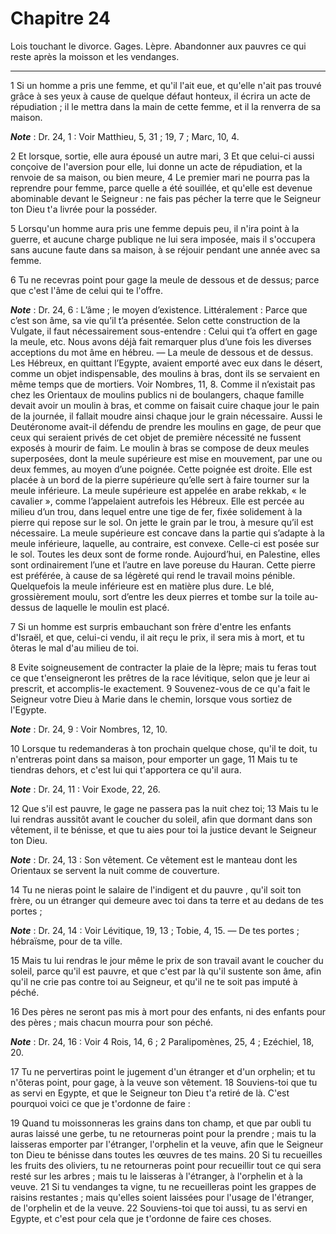 # Chapitre 24

Lois touchant le divorce.
Gages.
Lèpre.
Abandonner aux pauvres ce qui reste après la moisson et les vendanges.

***

1 Si un homme a pris une femme, et qu'il l'ait eue, et qu'elle n'ait pas trouvé grâce à ses yeux à cause de quelque défaut honteux, il écrira un acte de répudiation ; il le mettra dans la main de cette femme, et il la renverra de sa maison.

***Note*** :  Dr. 24, 1 : Voir Matthieu, 5, 31 ; 19, 7 ; Marc, 10, 4.

2 Et lorsque, sortie, elle aura épousé un autre mari, 3 Et que celui-ci aussi conçoive de l'aversion pour elle, lui donne un acte de répudiation, et la renvoie de sa maison, ou bien meure, 4 Le premier mari ne pourra pas la reprendre pour femme, parce quelle a été souillée, et qu'elle est devenue abominable devant le Seigneur : ne fais pas pécher la terre que le Seigneur ton Dieu t'a livrée pour la posséder.


5 Lorsqu'un homme aura pris une femme depuis peu, il n'ira point à la guerre, et aucune charge publique ne lui sera imposée, mais il s'occupera sans aucune faute dans sa maison, à se réjouir pendant une année avec sa femme.


6 Tu ne recevras point pour gage la meule de dessous et de dessus; parce que c'est l'âme de celui qui te l'offre.

***Note*** :  Dr. 24, 6 : L’âme ; le moyen d’existence. Littéralement : Parce que c’est son âme, sa vie qu’il t’a présentée. Selon cette construction de la Vulgate, il faut nécessairement sous-entendre : Celui qui t’a offert en gage la meule, etc. Nous avons déjà fait remarquer plus d’une fois les diverses acceptions du mot âme en hébreu. ― La meule de dessous et de dessus. Les Hébreux, en quittant l’Egypte, avaient emporté avec eux dans le désert, comme un objet indispensable, des moulins à bras, dont ils se servaient en même temps que de mortiers. Voir Nombres, 11, 8. Comme il n’existait pas chez les Orientaux de moulins publics ni de boulangers, chaque famille devait avoir un moulin à bras, et comme on faisait cuire chaque jour le pain de la journée, il fallait moudre ainsi chaque jour le grain nécessaire. Aussi le Deutéronome avait-il défendu de prendre les moulins en gage, de peur que ceux qui seraient privés de cet objet de première nécessité ne fussent exposés à mourir de faim. Le moulin à bras se compose de
deux meules superposées, dont la meule supérieure est mise en mouvement, par une ou deux femmes, au moyen d’une poignée. Cette poignée est droite. Elle est placée à un bord de la pierre supérieure qu’elle sert à faire tourner sur la meule inférieure. La meule supérieure est appelée en arabe rekkab, « le cavalier », comme l’appelaient autrefois les Hébreux. Elle est percée au milieu d’un trou, dans lequel entre une tige de fer, fixée solidement à la pierre qui repose sur le sol. On jette le grain par le trou, à mesure qu’il est nécessaire. La meule supérieure est concave dans la partie qui s’adapte à la meule inférieure, laquelle, au contraire, est convexe. Celle-ci est posée sur le sol. Toutes les deux sont de forme ronde. Aujourd’hui, en Palestine, elles sont ordinairement l’une et l’autre en lave poreuse du Hauran. Cette pierre est préférée, à cause de sa légèreté qui rend le travail moins pénible. Quelquefois la meule inférieure est en matière plus dure. Le blé, grossièrement moulu, sort d’entre les deux
pierres et tombe sur la toile au-dessus de laquelle le moulin est placé.


7 Si un homme est surpris embauchant son frère d'entre les enfants d'Israël, et que, celui-ci vendu, il ait reçu le prix, il sera mis à mort, et tu ôteras le mal d'au milieu de toi.


8 Evite soigneusement de contracter la plaie de la lèpre; mais tu feras tout ce que t'enseigneront les prêtres de la race lévitique, selon que je leur ai prescrit, et accomplis-le exactement. 9 Souvenez-vous de ce qu'a fait le Seigneur votre Dieu à Marie dans le chemin, lorsque vous sortiez de l'Egypte.

***Note*** :  Dr. 24, 9 : Voir Nombres, 12, 10.


10 Lorsque tu redemanderas à ton prochain quelque chose, qu'il te doit, tu n'entreras point dans sa maison, pour emporter un gage, 11 Mais tu te tiendras dehors, et c'est lui qui t'apportera ce qu'il aura.

***Note*** :  Dr. 24, 11 : Voir Exode, 22, 26.

12 Que s'il est pauvre, le gage ne passera pas la nuit chez toi; 13 Mais tu le lui rendras aussitôt avant le coucher du soleil, afin que dormant dans son vêtement, il te bénisse, et que tu aies pour toi la justice devant le Seigneur ton Dieu.

***Note*** :  Dr. 24, 13 : Son vêtement. Ce vêtement est le manteau dont les Orientaux se servent la nuit comme de couverture.


14 Tu ne nieras point le salaire de l'indigent et du pauvre , qu'il soit ton frère, ou un étranger qui demeure avec toi dans ta terre et au dedans de tes portes ;

***Note*** :  Dr. 24, 14 : Voir Lévitique, 19, 13 ; Tobie, 4, 15. ― De tes portes ; hébraïsme, pour de ta ville.

15 Mais tu lui rendras le jour même le prix de son travail avant le coucher du soleil, parce qu'il est pauvre, et que c'est par là qu'il sustente son âme, afin qu'il ne crie pas contre toi au Seigneur, et qu'il ne te soit pas imputé à péché.


16 Des pères ne seront pas mis à mort pour des enfants, ni des enfants pour des pères ; mais chacun mourra pour son péché.

***Note*** :  Dr. 24, 16 : Voir 4 Rois, 14, 6 ; 2 Paralipomènes, 25, 4 ; Ezéchiel, 18, 20.


17 Tu ne pervertiras point le jugement d'un étranger et d'un orphelin; et tu n'ôteras point, pour gage, à la veuve son vêtement. 18 Souviens-toi que tu as servi en Egypte, et que le Seigneur ton Dieu t'a retiré de là. C'est pourquoi voici ce que je t'ordonne de faire :


19 Quand tu moissonneras les grains dans ton champ, et que par oubli tu auras laissé une gerbe, tu ne retourneras point pour la prendre ; mais tu la laisseras emporter par l'étranger, l'orphelin et la veuve, afin que le Seigneur ton Dieu te bénisse dans toutes les œuvres de tes mains. 20 Si tu recueilles les fruits des oliviers, tu ne retourneras point pour recueillir tout ce qui sera resté sur les arbres ; mais tu le laisseras à l'étranger, à l'orphelin et à la veuve. 21 Si tu vendanges ta vigne, tu ne recueilleras point les grappes de raisins restantes ; mais qu'elles soient laissées pour l'usage de l'étranger, de l'orphelin et de la veuve. 22 Souviens-toi que toi aussi, tu as servi en Egypte, et c'est pour cela que je t'ordonne de faire ces choses.

